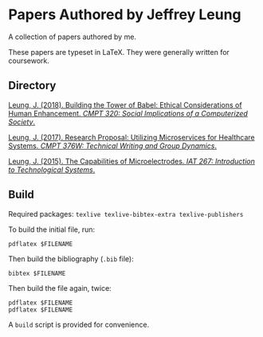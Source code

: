 # Papers Authored by Jeffrey Leung

A collection of papers authored by me.

These papers are typeset in LaTeX. They were generally written for coursework.

## Directory

<a href="https://github.com/jleung51/papers/blob/master/ethical-considerations-of-human-enhancement/ethical-considerations-of-human-enhancement.pdf">Leung, J. (2018). Building the Tower of Babel: Ethical Considerations of Human Enhancement. _CMPT 320: Social Implications of a Computerized Society_.</a>

<a href="https://github.com/jleung51/papers/blob/master/research-proposal-microservices-for-healthcare/research-proposal-microservices-for-healthcare.pdf">Leung, J. (2017). Research Proposal: Utilizing Microservices for Healthcare Systems. _CMPT 376W: Technical Writing and Group Dynamics_.</a>

<a href="https://github.com/jleung51/papers/blob/master/capabilities-of-microelectrodes/capabilities-of-microelectrodes.pdf">Leung, J. (2015). The Capabilities of Microelectrodes. _IAT 267: Introduction to Technological Systems_.</a>

## Build

Required packages: `texlive texlive-bibtex-extra texlive-publishers`

To build the initial file, run:
```
pdflatex $FILENAME
```

Then build the bibliography (`.bib` file):
```
bibtex $FILENAME
```

Then build the file again, twice:
```
pdflatex $FILENAME
pdflatex $FILENAME
```

A `build` script is provided for convenience.